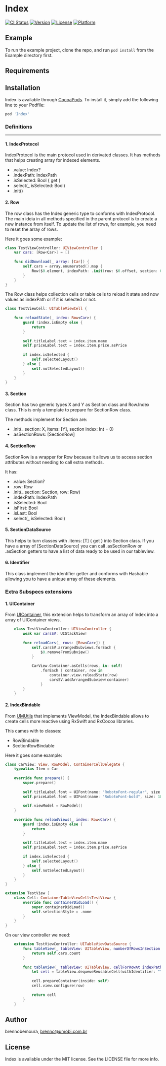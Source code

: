 # Index

[![CI Status](https://img.shields.io/travis/brennobemoura/Index.svg?style=flat)](https://travis-ci.org/brennobemoura/Index)
[![Version](https://img.shields.io/cocoapods/v/Index.svg?style=flat)](https://cocoapods.org/pods/Index)
[![License](https://img.shields.io/cocoapods/l/Index.svg?style=flat)](https://cocoapods.org/pods/Index)
[![Platform](https://img.shields.io/cocoapods/p/Index.svg?style=flat)](https://cocoapods.org/pods/Index)

## Example

To run the example project, clone the repo, and run `pod install` from the Example directory first.

## Requirements

## Installation

Index is available through [CocoaPods](https://cocoapods.org). To install
it, simply add the following line to your Podfile:

```ruby
pod 'Index'
```

### Definitions

----

#### 1. IndexProtocol

IndexProtocol is the main protocol used in derivated classes. It has methods that helps creating array for indexed elements.

- .value: Index?
- .indexPath: IndexPath
- .isSelected: Bool { get }
- .select(_ isSelected: Bool)
- .init()

#### 2. Row
The row class has the Index generic type to conforms with IndexProtocol. The main ideia in all methods specified in the parent protocol is to create a new instance from itself. To update the list of rows, for example, you need to reset the array of rows.

Here it goes some example:

```swift
class TestViewController: UIViewController {
    var cars: [Row<Car>] = []
    
    func didDownload(_ array: [Car]) {
        self.cars = array.enumerated().map {
            Row($0.element, indexPath: .init(row: $0.offset, section: 0))
        }
    }
}
```

The Row class helps collection cells or table cells to reload it state and now values as indexPath or if it is selected or not.

```swift
class TestViewCell: UITableViewCell {
    
    func reloadState(_ index: Row<Car>) {
        guard !index.isEmpty else {
            return
        }
        
        self.titleLabel.text = index.item.name
        self.priceLabel.text = index.item.price.asPrice
        
        if index.isSelected {
            self.selectedLayout()
        } else {
            self.notSelectedLayout()
        }
    }
}
```

#### 3. Section

Section has two generic types X and Y as Section class and Row.Index class. This is only a template to prepare for SectionRow class. 

The methods implement for Section are:

- .init(_ section: X, items: [Y], section index: Int = 0)
- .asSectionRows: [SectionRow]

#### 4. SectionRow

SectionRow is a wrapper for Row because it allows us to access section attributes without needing to call extra methods.

It has:

- .value: Section?
- .row: Row
- .init(_ section: Section, row: Row)
- .indexPath: IndexPath
- .isSelected: Bool
- .isFirst: Bool
- .isLast: Bool
- .select(_ isSelected: Bool)

#### 5. SectionDataSource

This helps to turn classes with .items: [T] { get } into Section class. If you have a array of [SectionDataSource] you can call .asSectionRow or .asSection getters to have a list of data ready to be used in our tableview.

#### 6. Identifier

This class implement the identifier getter and conforms with Hashable allowing you to have a unique array of these elements.

### Extra Subspecs extensions

#### 1. UIContainer

From [UIContainer](https://github.com/umobi/UIContainer "UIContainer"), this extension helps to transform an array of Index into a array of UIContainer views.

```swift
    class TestViewController: UIViewController {
        weak var carsSV: UIStackView!
        
        func reloadCars(_ rows: [Row<Car>]) {
            self.carsSV.arrangedSubviews.forEach {
                $0.removeFromSubview()
            }
            
            CarView.Container.asCells(rows, in: self)
                .forEach { container, row in
                    container.view.reloadState(row)
                    carsSV.addArrangedSubview(container)
                }
        }
    }
```

#### 2. IndexBindable

From [UMUtils](https://github.com/ramonvic/umutils-swift "UMUtils") that implements ViewModel, the IndexBindable allows to create cells more reactive using RxSwift and RxCocoa libraries.

This cames with to classes: 

- RowBindable
- SectionRowBindable

Here it goes some example:

```swift
class CarView: View, RowModel, ContainerCellDelegate {
    typealias Item = Car
    
    override func prepare() {
        super.prepare()
        
        self.titleLabel.font = UIFont(name: "RobotoFont-regular", size: 16.0)
        self.priceLabel.font = UIFont(name: "RobotoFont-bold", size: 18.0)
        
        self.viewModel = RowModel()
    }
    
    override func reloadViews(_ index: Row<Car>) {
        guard !index.isEmpty else {
            return
        }
        
        self.titleLabel.text = index.item.name
        self.priceLabel.text = index.item.price.asPrice
        
        if index.isSelected {
            self.selectedLayout()
        } else {
            self.notSelectedLayout()
        }
    }
}

extension TestView {
    class Cell: ContainerTableViewCell<TestView> {
        override func containerDidLoad() {
            super.containerDidLoad()
            self.selectionStyle = .none
        }
    }
}
```

On our view controller we need:

```swift
    extension TestViewController: UITableViewDataSource {
        func tableView(_ tableView: UITableView, numberOfRowsInSection section: Int) -> Int {
            return self.cars.count
        }
        
        func tableView(_ tableView: UITableView, cellForRowAt indexPath: IndexPath) -> UITableViewCell {
            let cell = tableView.dequeueReusableCell(withIdentifier: "TestViewCellIdentifier", for: indexPath) as! TestView.Cell
            
            cell.prepareContainer(inside: self)
            cell.view.configure(row)
            
            return cell
        }
    }
```

## Author

brennobemoura, brenno@umobi.com.br

## License

Index is available under the MIT license. See the LICENSE file for more info.
